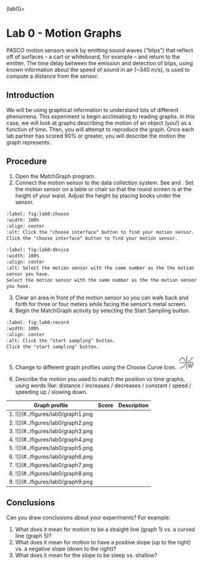 (lab0)=
# Lab 0 - Motion Graphs

PASCO motion sensors work by emitting sound waves (“blips”) that reflect off of surfaces – a cart or whiteboard, for example – and return to the emitter. The time delay between the emission and detection of blips, using known information about the speed of sound in air (~340 m/s), is used to compute a distance from the sensor.

## Introduction

We will be using graphical information to understand lots of different phenomena. This experiment is begin acclimating to reading graphs. In this case, we will look at graphs describing the motion of an object (you!) as a function of time. Then, you will attempt to reproduce the graph. Once each lab partner has scored 90% or greater, you will describe the motion the graph represents.

## Procedure
1. Open the MatchGraph program. 
2. Connect the motion sensor to the data collection system. See [](#fig:lab0:choose) and [](#fig:lab0:device). Set the motion sensor on a table or chair so that the round screen is at the height of your waist. Adjust the height by placing books under the sensor.

```{figure} ../figures/lab0/choose_sensor.png
:label: fig:lab0:choose
:width: 100%
:align: center
:alt: Click the "choose interface" button to find your motion sensor.
Click the "choose interface" button to find your motion sensor.
```

```{figure} ../figures/lab0/device_list.png
:label: fig:lab0:device
:width: 100%
:align: center
:alt: Select the motion sensor with the same number as the the motion sensor you have.
Select the motion sensor with the same number as the the motion sensor you have.
```

3. Clear an area in front of the motion sensor so you can walk back and forth for three or four meters while facing the sensor’s metal screen.
4. Begin the MatchGraph activity by selecting the Start Sampling button.   

```{figure} ../figures/lab0/record_button.png
:label: fig:lab0:record
:width: 100%
:align: center
:alt: Click the "start sampling" button.
Click the "start sampling" button.
```

5. Change to different graph profiles using the Choose Curve Icon. 
![choose different graphs](../figures/lab0/graphs.png)

6. Describe the motion you used to match the position vs time graphs, using words like: distance / increases / decreases / constant / speed / speeding up / slowing down.

|    Graph profile                 | Score   | Description |
|----------------------------------|---------|-------------|
|1. ![](#../figures/lab0/graph1.png|         |             |
|2. ![](#../figures/lab0/graph2.png|         |             |
|3. ![](#../figures/lab0/graph3.png|         |             |
|4. ![](#../figures/lab0/graph4.png|         |             |
|5. ![](#../figures/lab0/graph5.png|         |             |
|6. ![](#../figures/lab0/graph6.png|         |             |
|7. ![](#../figures/lab0/graph7.png|         |             |
|8. ![](#../figures/lab0/graph8.png|         |             |
|9. ![](#../figures/lab0/graph9.png|         |             |

## Conclusions

Can you draw conclusions about your experiments? For example:
1. What does it mean for motion to be a straight line (graph 1) vs. a curved line (graph 5)?
2. What does it mean for motion to have a positive slope (up to the right) vs. a negative slope (down to the right)?
3. What does it mean for the slope to be steep vs. shallow?
